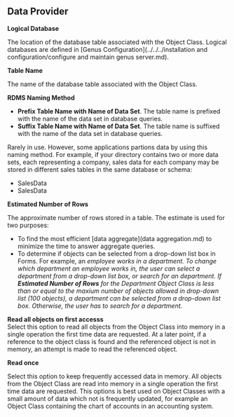 ## Data Provider

**Logical Database**

The location of the database table associated with the Object Class. Logical databases are defined in [Genus Configuration](../../../installation and configuration/configure and maintain genus server.md).

**Table Name**

The name of the database table associated with the Object Class.

**RDMS Naming Method**

*   **Prefix Table Name with Name of Data Set**. The table name is prefixed with the name of the data set in database queries.
*   **Suffix Table Name with Name of Data Set**. The table name is suffixed with the name of the data set in database queries.

Rarely in use. However, some applications partions data by using this naming method. For example, if your directory contains two or more data sets, each representing a company, sales data for each company may be stored in different sales tables in the same database or schema:

*   <CompanyA>SalesData
*   <CompanyB>SalesData

**Estimated Number of Rows**

The approximate number of rows stored in a table. The estimate is used for two purposes:

*   To find the most efficient [data aggregate](data aggregation.md) to minimize the time to answer aggregate queries.
*   To determine if objects can be selected from a drop-down list box in Forms. For example, an <span style="FONT-STYLE: italic">employee works in a <span style="FONT-STYLE: italic">department. To change which <span style="FONT-STYLE: italic">department an <span style="FONT-STYLE: italic">employee works in, the user can select a <span style="FONT-STYLE: italic">department from a drop-down list box, or search for an department. If **Estimated Number of Rows** for the <span style="FONT-STYLE: italic">Department Object Class is less than or equal to the maxium number of objects allowed in drop-down list (100 objects), a department can be selected from a drop-down list box. Otherwise, the user has to search for a <span style="FONT-STYLE: italic">department.

**Read all objects on first accesss**  
Select this option to read all objects from the Object Class into memory in a single operation the first time data are requested. At a later point, if a reference to the object class is found and the referenced object is not in memory, an attempt is made to read the referenced object.

**Read once**

Select this option to keep frequently accessed data in memory. All objects from the Object Class are read into memory in a single operation the first time data are requested. This options is best used on Object Classes with a small amount of data which not is frequently updated, for example an Object Class containing the chart of accounts in an accounting system.